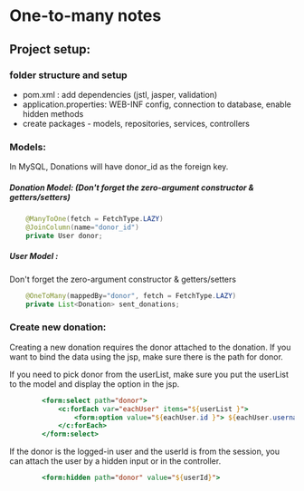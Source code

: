 # One-to-many notes

## Project setup:
### folder structure and setup
- pom.xml : add dependencies (jstl, jasper, validation)
- application.properties: WEB-INF config, connection to database, enable hidden methods
- create packages - models, repositories, services, controllers

### Models:
In MySQL, Donations will have donor_id as the foreign key. 

##### Donation Model: (Don't forget the zero-argument constructor & getters/setters)
```java
    @ManyToOne(fetch = FetchType.LAZY)
    @JoinColumn(name="donor_id")
    private User donor;
```

##### User Model :   
Don't forget the zero-argument constructor & getters/setters
```java
    @OneToMany(mappedBy="donor", fetch = FetchType.LAZY)
    private List<Donation> sent_donations;
```

### Create new donation:
Creating a new donation requires the donor attached to the donation. If you want to bind the data using the jsp, make sure there is the path for donor. 

If you need to pick donor from the userList, make sure you put the userList to the model and display the option in the jsp. 
```jsp
		<form:select path="donor">
			<c:forEach var="eachUser" items="${userList }">
				<form:option value="${eachUser.id }"> ${eachUser.username } - ${eachUser.email }</form:option>
			</c:forEach>
		</form:select>
```

If the donor is the logged-in user and the userId is from the session, you can attach the user by a hidden input or in the controller. 
```jsp
		<form:hidden path="donor" value="${userId}">
```


